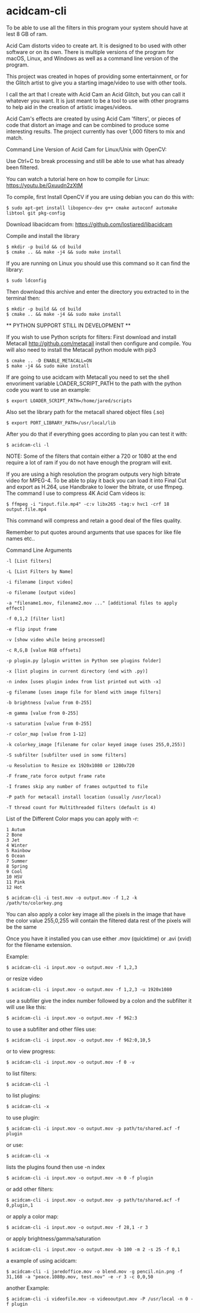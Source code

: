 # acidcam-cli

To be able to use all the filters in this program  your system should have at lest 8 GB of ram.

Acid Cam distorts video to create art. It is designed to bo used with other software or on its own. There is multiple versions of the program for macOS, Linux, and Windows as well as a command line version of the program.

This project was created in hopes of providing some entertainment, or for the Glitch artist to give you a starting image/video to use with other tools.

I call the art that I create with Acid Cam an Acid Glitch, but you can call it whatever you want. It is just meant to be a tool to use with other programs to help aid in the creation of artistic images/videos.

Acid Cam's effects are created by using Acid Cam 'filters', or pieces of code that distort an image and can be combined to produce some interesting results. The project currently has over 1,000 filters to mix and match.

Command Line Version of Acid Cam for Linux/Unix with OpenCV:

Use Ctrl+C to break processing and still be able to use what has already been filtered.

You can watch a tutorial here on how to compile for Linux:
https://youtu.be/Gxuudn2zXtM

To compile, first Install OpenCV if you are using debian you can do this with:

	$ sudo apt-get install libopencv-dev g++ cmake autoconf automake libtool git pkg-config 

Download libacidcam from: https://github.com/lostjared/libacidcam

Compile and install the library

    $ mkdir -p build && cd build
    $ cmake .. && make -j4 && sudo make install

If you are running on Linux you should use this command so it can find the library:

	$ sudo ldconfig

Then download this archive and enter the directory you extracted to in the terminal then:

    $ mkdir -p build && cd build
    $ cmake .. && make -j4 && sudo make install

** PYTHON SUPPORT STILL IN DEVELOPMENT **

If you wish to use Python scripts for filters:
First download and install Metacall http://github.com/metacall install
then configure and compile. You will also need to install the Metacall python module with pip3

    $ cmake .. -D ENABLE_METACALL=ON
    $ make -j4 && sudo make install

If are going to use acidcam with Metacall you need to set the shell envoriment variable LOADER_SCRIPT_PATH to the path with the python code you want to use an example:

	$ export LOADER_SCRIPT_PATH=/home/jared/scripts

Also set the library path for the metacall shared object files (.so)

	$ export PORT_LIBRARY_PATH=/usr/local/lib

After you do that if everything goes according to plan you can test it with:

	$ acidcam-cli -l

NOTE: Some of the filters that contain either a 720 or 1080 at the end require a lot of ram if you do not have enough the program will exit.

If you are using a high resolution the program outputs very high bitrate video for MPEG-4. To be able to play it back you can load it into Final Cut and export as H.264, use Handbrake to lower the bitrate, or use ffmpeg. The command I use to compress 4K Acid Cam videos is:

    $ ffmpeg -i "input.file.mp4" -c:v libx265 -tag:v hvc1 -crf 18 output.file.mp4

This command will compress and retain a good deal of the files quality.

Remember to put quotes around arguments that use spaces for like file names etc..

 Command Line Arguments

	-l [List filters]

	-L [List Filters by Name]

	-i filename [input video]

	-o filename [output video]
	
	-a "filename1.mov, filename2.mov ..." [additional files to apply effect]

	-f 0,1,2 [filter list]

	-e flip input frame

	-v [show video while being processed]

	-c R,G,B [value RGB offsets]
	
	-p plugin.py [plugin written in Python see plugins folder]

	-x [list plugins in current directory (end with .py)]
	
	-n index [uses plugin index from list printed out with -x]

	-g filename [uses image file for blend with image filters]
	
	-b brightness [value from 0-255]

	-m gamma [value from 0-255]

	-s saturation [value from 0-255]

	-r color_map [value from 1-12]

	-k colorkey_image [filename for color keyed image (uses 255,0,255)]

	-S subfilter [subfilter used in some filters]

	-u Resolution to Resize ex 1920x1080 or 1280x720

	-F frame_rate force output frame rate

	-I frames skip any number of frames outputted to file

	-P path for metacall install location (usually /usr/local)

	-T thread count for Multithreaded filters (default is 4)

List of the Different Color maps you can apply with -r:

	1 Autum
	2 Bone
	3 Jet
	4 Winter
	5 Rainbow
	6 Ocean
	7 Summer
	8 Spring
	9 Cool
	10 HSV
	11 Pink
	12 Hot

	$ acidcam-cli -i test.mov -o output.mov -f 1,2 -k /path/to/colorkey.png

You can also apply a color key image 
all the pixels in the image that have the color value 255,0,255 will contain the filtered data rest of the pixels will be the same

Once you have it installed you can use either .mov (quicktime) or .avi (xvid) for the filename extension.

Example:

	$ acidcam-cli -i input.mov -o output.mov -f 1,2,3

or resize video

	$ acidcam-cli -i input.mov -o output.mov -f 1,2,3 -u 1920x1080

use a subfiler give the index number followed by a colon and the subfilter it will use like this:
	
	$ acidcam-cli -i input.mov -o output.mov -f 962:3

to use a subfilter and other files use:

	$ acidcam-cli -i input.mov -o output.mov -f 962:0,10,5

or to view progress:

	$ acidcam-cli -i input.mov -o output.mov -f 0 -v

to list filters:

	$ acidcam-cli -l

to list plugins:

	$ acidcam-cli -x

to use plugin:

	$ acidcam-cli -i input.mov -o output.mov -p path/to/shared.acf -f plugin

or use:

	$ acidcam-cli -x

lists the plugins found then use -n index

	$ acidcam-cli -i input.mov -o output.mov -n 0 -f plugin

or add other filters:

	$ acidcam-cli -i input.mov -o output.mov -p path/to/shared.acf -f 0,plugin,1

or apply a color map:

	$ acidcam-cli -i input.mov -o output.mov -f 28,1 -r 3
	
or apply brightness/gamma/saturation

	$ acidcam-cli -i input.mov -o output.mov -b 100 -m 2 -s 25 -f 0,1


a example of using acidcam:

	$ acidcam-cli -i jaredoffice.mov -o blend.mov -g pencil.nin.png -f 31,168 -a "peace.1080p.mov, test.mov" -e -r 3 -c 0,0,50

another Example:

	$ acidcam-cli -i videofile.mov -o videooutput.mov -P /usr/local -n 0 -f plugin


